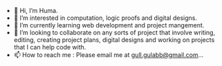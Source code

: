 - 👋 Hi, I’m Huma. 
- 👀 I’m interested in computation, logic proofs and digital designs. 
- 🌱 I’m currently learning web development and project mangement. 
- 💞️ I’m looking to collaborate on any sorts of project that involve writing, editing, creating project plans, digital designs and working on projects that I can help code with. 
- 📫 How to reach me : Please email me at gull.gulabb@gmail.com...

<!---
haatifi/haatifi is a ✨ special ✨ repository because its `README.md` (this file) appears on your GitHub profile.
You can click the Preview link to take a look at your changes.
--->
